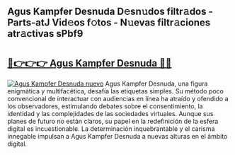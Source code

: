 ## Agus Kampfer Desnuda D𝚎sn𝚞dos filtr𝚊dos - Parts-atJ Vid𝚎os f𝚘tos - N𝚞evas filtr𝚊ciones atr𝚊ctivas sPbf9

# <h2><a href="http://mb3kxn.tromn.icu/?c=Agus+Kampfer+Desnuda">🔗👉👉👉 Agus Kampfer Desnuda 🔗🔗</a></h2>

[![Agus Kampfer Desnuda nuevo](https://i.imgur.com/pEAQMta.gif)](http://mb3kxn.tromn.icu/?c=Agus+Kampfer+Desnuda)
Agus Kampfer Desnuda, una figura enigmática y multifacética, desafía las etiquetas simples. Su método poco convencional de interactuar con audiencias en línea ha atraído y ofendido a los observadores, estimulando debates sobre el consentimiento, la identidad y las complejidades de las sociedades virtuales. Aunque sus planes de futuro no están claros, su papel en la redefinición de la esfera digital es incuestionable. La determinación inquebrantable y el carisma innegable impulsan a Agus Kampfer Desnuda a nuevas alturas en el ámbito digital.
